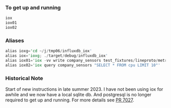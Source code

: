 
### To get up and running

```rust
iox
iox01
iox02
```

### Aliases

```rust
alias ioxg='cd ~/j/tmp06/influxdb_iox'
alias iox='ioxg; ./target/debug/influxdb_iox'
alias iox01='iox -vv write company_sensors test_fixtures/lineproto/metrics.lp --host http://localhost:8080'
alias iox02='iox query company_sensors "SELECT * FROM cpu LIMIT 10"'
```

### Historical Note

Start of new instructions in late summer 2023.  I have not been using iox for awhile and we now have a local sqlite db. And postgresql is no longer required to get up and running.  For more details see [PR 7027](https://github.com/influxdata/influxdb_iox/pull/7027).
